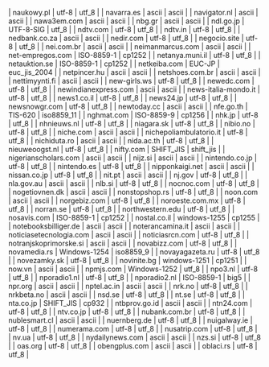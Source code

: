 | naukowy.pl | utf-8 | utf_8 |
| navarra.es | ascii | ascii |
| navigator.nl | ascii | ascii |
| nawa3em.com | ascii | ascii |
| nbg.gr | ascii | ascii |
| ndl.go.jp | UTF-8-SIG | utf_8 |
| ndtv.com | utf-8 | utf_8 |
| ndtv.in | utf-8 | utf_8 |
| nedbank.co.za | ascii | ascii |
| nedir.com | utf-8 | utf_8 |
| negocio.site | utf-8 | utf_8 |
| nei.com.br | ascii | ascii |
| neimanmarcus.com | ascii | ascii |
| net-empregos.com | ISO-8859-1 | cp1252 |
| netanya.muni.il | utf-8 | utf_8 |
| netauktion.se | ISO-8859-1 | cp1252 |
| netkeiba.com | EUC-JP | euc_jis_2004 |
| netpincer.hu | ascii | ascii |
| netshoes.com.br | ascii | ascii |
| nettimyynti.fi | ascii | ascii |
| new-girls.ws | utf-8 | utf_8 |
| newedc.com | utf-8 | utf_8 |
| newindianexpress.com | ascii | ascii |
| news-italia-mondo.it | utf-8 | utf_8 |
| news1.co.il | utf-8 | utf_8 |
| news24.jp | utf-8 | utf_8 |
| newsnowgr.com | utf-8 | utf_8 |
| newtoday.cc | ascii | ascii |
| nfe.go.th | TIS-620 | iso8859_11 |
| nghmat.com | ISO-8859-9 | cp1256 |
| nhk.jp | utf-8 | utf_8 |
| nhnieuws.nl | utf-8 | utf_8 |
| niagara.sk | utf-8 | utf_8 |
| nibio.no | utf-8 | utf_8 |
| niche.com | ascii | ascii |
| nichepoliambulatorio.it | utf-8 | utf_8 |
| nichiduta.ro | ascii | ascii |
| nida.ac.th | utf-8 | utf_8 |
| nieuweoogst.nl | utf-8 | utf_8 |
| nifty.com | SHIFT_JIS | shift_jis |
| nigerianscholars.com | ascii | ascii |
| nijz.si | ascii | ascii |
| nintendo.co.jp | utf-8 | utf_8 |
| nintendo.es | utf-8 | utf_8 |
| nipponkaigi.net | ascii | ascii |
| nissan.co.jp | utf-8 | utf_8 |
| nit.pt | ascii | ascii |
| nj.gov | utf-8 | utf_8 |
| nla.gov.au | ascii | ascii |
| nlb.si | utf-8 | utf_8 |
| nocnoc.com | utf-8 | utf_8 |
| nogetiovnen.dk | ascii | ascii |
| nonstopshop.rs | utf-8 | utf_8 |
| noon.com | ascii | ascii |
| norgebiz.com | utf-8 | utf_8 |
| noroeste.com.mx | utf-8 | utf_8 |
| norran.se | utf-8 | utf_8 |
| northwestern.edu | utf-8 | utf_8 |
| nosavis.com | ISO-8859-1 | cp1252 |
| nostal.co.il | windows-1255 | cp1255 |
| notebooksbilliger.de | ascii | ascii |
| noterancamina.it | ascii | ascii |
| noticiasetecnologia.com | ascii | ascii |
| noticiasrcn.com | utf-8 | utf_8 |
| notranjskoprimorske.si | ascii | ascii |
| novabizz.com | utf-8 | utf_8 |
| novamedia.rs | Windows-1254 | iso8859_9 |
| novayagazeta.ru | utf-8 | utf_8 |
| novezamky.sk | utf-8 | utf_8 |
| novinite.bg | windows-1251 | cp1251 |
| now.vn | ascii | ascii |
| npmjs.com | Windows-1252 | utf_8 |
| npo3.nl | utf-8 | utf_8 |
| nporadio1.nl | utf-8 | utf_8 |
| nporadio2.nl | ISO-8859-1 | big5 |
| npr.org | ascii | ascii |
| nptel.ac.in | ascii | ascii |
| nrk.no | utf-8 | utf_8 |
| nrkbeta.no | ascii | ascii |
| nsd.se | utf-8 | utf_8 |
| nt.se | utf-8 | utf_8 |
| nta.co.jp | SHIFT_JIS | cp932 |
| ntbprov.go.id | ascii | ascii |
| ntn24.com | utf-8 | utf_8 |
| ntv.co.jp | utf-8 | utf_8 |
| nubank.com.br | utf-8 | utf_8 |
| nublesmart.cl | ascii | ascii |
| nuernberg.de | utf-8 | utf_8 |
| nuigalway.ie | utf-8 | utf_8 |
| numerama.com | utf-8 | utf_8 |
| nusatrip.com | utf-8 | utf_8 |
| nv.ua | utf-8 | utf_8 |
| nydailynews.com | ascii | ascii |
| nzs.si | utf-8 | utf_8 |
| oas.org | utf-8 | utf_8 |
| obengplus.com | ascii | ascii |
| oblaci.rs | utf-8 | utf_8 |
